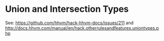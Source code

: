 # Union and Intersection Types

See: https://github.com/hhvm/hack-hhvm-docs/issues/211 and
http://docs.hhvm.com/manual/en/hack.otherrulesandfeatures.uniontypes.php
